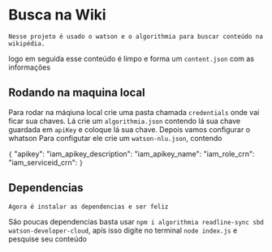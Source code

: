 # Busca na Wiki
    Nesse projeto é usado o watson e o algorithmia para buscar conteúdo na wikipédia.
logo em seguida esse conteúdo é limpo e forma um `content.json` com as informações 

## Rodando na maquina local
Para rodar na máqiuna local crie uma pasta chamada `credentials` onde vai ficar sua chaves. Lá crie um `algorithmia.json` contendo lá sua chave guardada em `apiKey` e coloque lá sua chave.
    Depois vamos configurar o whatson
Para configutar ele crie um `watson-nlu.json`, contendo 

`{`
  "apikey": 
  "iam_apikey_description": 
  "iam_apikey_name":
  "iam_role_crn":
  "iam_serviceid_crn": 
`}`
## Dependencias
    Agora é instalar as dependencias e ser feliz
São poucas dependencias basta usar `npm i algorithmia readline-sync sbd watson-developer-cloud`, apís isso digite no terminal `node index.js` e pesquise seu conteúdo



